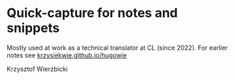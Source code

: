 # Quick-capture for notes and snippets

Mostly used at work as a technical translator at CL (since 2022). For earlier notes see [krzysiekwie.github.io/hugowie](https://krzysiekwie.github.io/hugowie)

Krzysztof Wierzbicki

